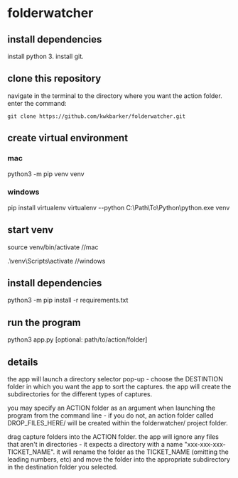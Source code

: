 # folderwatcher

## install dependencies

install python 3.
install git.
## clone this repository

navigate in the terminal to the directory where you want the action folder. enter the command:

    git clone https://github.com/kwkbarker/folderwatcher.git

## create virtual environment

### mac
python3 -m pip venv venv

### windows
pip install virtualenv
virtualenv --python C:\Path\To\Python\python.exe venv

## start venv

source venv/bin/activate  //mac

.\venv\Scripts\activate  //windows

## install dependencies

python3 -m pip install -r requirements.txt

## run the program

python3 app.py [optional: path/to/action/folder]


## details

the app will launch a directory selector pop-up - choose the DESTINTION folder in which you want the app to sort the captures. the app will create the subdirectories for the different types of captures.

you may specify an ACTION folder as an argument when launching the program from the command line - if you do not, an action folder called DROP_FILES_HERE/ will be created within the folderwatcher/ project folder.

drag capture folders into the ACTION folder. the app will ignore any files that aren't in directories - it expects a directory with a name "xxx-xxx-xxx-TICKET_NAME". it will rename the folder as the TICKET_NAME (omitting the leading numbers, etc) and move the folder into the appropriate subdirectory in the destination folder you selected.